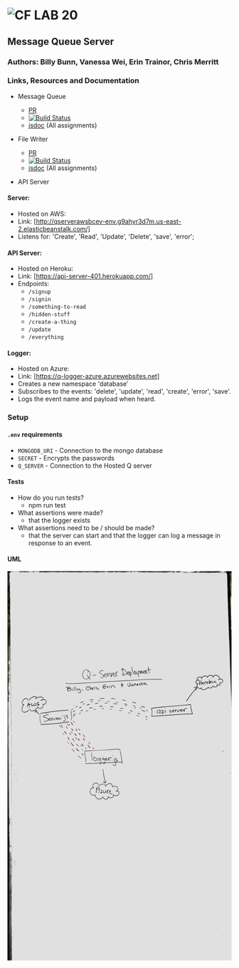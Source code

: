![CF](http://i.imgur.com/7v5ASc8.png) LAB 20
=================================================

## Message Queue Server

### Authors: Billy Bunn, Vanessa Wei, Erin Trainor, Chris Merritt

### Links, Resources and Documentation
* Message Queue 
  * [PR](https://github.com/401-advanced-javascript-401d29/lab-19-message-queue-server/pull/1)
  * [![Build Status](https://www.travis-ci.com/401-advanced-javascript-401d29/lab-19.svg?branch=master)](https://www.travis-ci.com/401-advanced-javascript-401d29/lab-19)
  <!-- * [back-end](http://xyz.com) () -->
  * [jsdoc](http://localhost:3000/docs) (All assignments)


* File Writer

  * [PR](https://github.com/401-advanced-javascript-401d29/lab-19-file-writer/pull/1)
  * [![Build Status](https://www.travis-ci.com/401-advanced-javascript-401d29/lab-19-file-writer.svg?branch=master)](https://www.travis-ci.com/401-advanced-javascript-401d29/lab-19-file-writer)
  <!-- * [back-end](http://xyz.com) () -->
  * [jsdoc](http://localhost:3000/docs) (All assignments)


* API Server
  <!-- * [PR](https://github.com/401-advanced-javascript-401d29/lab-19-message-queue-server/pull/1)
  * [![Build Status](https://www.travis-ci.com/401-advanced-javascript-401d29/lab-19.svg?branch=master)](https://www.travis-ci.com/401-advanced-javascript-401d29/lab-19)
  * [travis](https://www.travis-ci.com/401-advanced-javascript-401d29/lab-19) -->
  <!-- * [back-end](http://xyz.com) () -->
  <!-- * [jsdoc](http://localhost:3000/docs) (All assignments) -->

#### Server:
* Hosted on AWS: 
* Link: [http://qserverawsbcev-env.g9ahyr3d7m.us-east-2.elasticbeanstalk.com/]
* Listens for: 'Create', 'Read', 'Update', 'Delete', 'save', 'error';

#### API Server:
* Hosted on Heroku:
* Link: [https://api-server-401.herokuapp.com/]
* Endpoints:
  * `/signup`
  * `/signin`
  * `/something-to-read`
  * `/hidden-stuff`
  * `/create-a-thing`
  * `/update`
  * `/everything`

#### Logger:
* Hosted on Azure:
* Link: [https://q-logger-azure.azurewebsites.net]
* Creates a new namespace 'database'
* Subscribes to the events: 'delete', 'update', 'read', 'create', 'error', 'save'.
* Logs the event name and payload when heard.

### Setup
#### `.env` requirements
* `MONGODB_URI` - Connection to the mongo database
* `SECRET` - Encrypts the passwords
* `Q_SERVER` - Connection to the Hosted Q server

#### Tests
* How do you run tests?
  * npm run test
* What assertions were made?
  * that the logger exists
* What assertions need to be / should be made?
  * that the server can start and that the logger can log a message in response to an event.

#### UML
![UML](./umlDiagram.JPG)